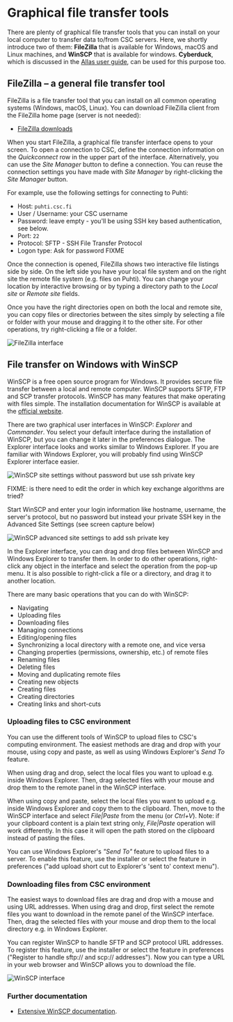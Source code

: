 # Graphical file transfer tools

There are plenty of graphical file transfer tools that you can install on your
local computer to transfer data to/from CSC servers. Here, we shortly introduce
two of them: **FileZilla** that is available for Windows, macOS and Linux
machines, and **WinSCP** that is available for windows. **Cyberduck**, which is
discussed in the [Allas user guide](../Allas/using_allas/cyberduck.md), can be
used for this purpose too.

## FileZilla – a general file transfer tool

FileZilla is a file transfer tool that you can install on all common operating
systems (Windows, macOS, Linux). You can download FileZilla client from the
FileZilla home page (server is not needed):

- [FileZilla downloads](https://filezilla-project.org/download.php?show_all=1)

When you start FileZilla, a graphical file transfer interface opens to your
screen. To open a connection to CSC, define the connection information on the
_Quickconnect_ row in the upper part of the interface. Alternatively, you can
use the _Site Manager_ button to define a connection. You can reuse the
connection settings you have made with _Site Manager_ by right-clicking the
_Site Manager_ button.

For example, use the following settings for connecting to Puhti:

- Host: `puhti.csc.fi`
- User / Username: your CSC username
- Password: leave empty - you'll be using SSH key based authentication, see below.
- Port: `22`
- Protocol: SFTP - SSH File Transfer Protocol
- Logon type: Ask for password FIXME

Once the connection is opened, FileZilla shows two interactive file listings
side by side. On the left side you have your local file system and on the right
site the remote file system (e.g. files on Puhti). You can change your location
by interactive browsing or by typing a directory path to the _Local site_ or
_Remote site_ fields.

Once you have the right directories open on both the local and remote site, you
can copy files or directories between the sites simply by selecting a file or
folder with your mouse and dragging it to the other site. For other operations,
try right-clicking a file or a folder.

![FileZilla interface](/img/filezilla.jpg 'FileZilla interface')

## File transfer on Windows with WinSCP

WinSCP is a free open source program for Windows. It provides secure file
transfer between a local and remote computer. WinSCP supports SFTP, FTP and SCP
transfer protocols. WinSCP has many features that make operating with files
simple. The installation documentation for WinSCP is available at the
[official website](https://winscp.net/eng/docs/installation).

There are two graphical user interfaces in WinSCP: _Explorer_ and _Commander_.
You select your default interface during the installation of WinSCP, but you
can change it later in the preferences dialogue. The Explorer interface looks
and works similar to Windows Explorer. If you are familiar with Windows
Explorer, you will probably find using WinSCP Explorer interface easier.

![WinSCP site settings without password but use ssh private key](https://a3s.fi/docs-files/winscp-ssh-key-add-1.png 'No password to WinSCP')

FIXME: is there need to edit the order in which key exchange algorithms are tried? 

Start WinSCP and enter your login information like hostname, username,
the server's protocol, but no password but instead your private SSH key
in the Advanced Site Settings (see screen capture below)

![WinSCP advanced site settings to add ssh private key](https://a3s.fi/docs-files/winscp-ssh-key-add.png 'Add SSH key to WinSCP')

In the Explorer interface, you can drag and drop
files between WinSCP and Windows Explorer to transfer them. In order to do
other operations, right-click any object in the interface and select the
operation from the pop-up menu. It is also possible to right-click a file or a
directory, and drag it to another location.

There are many basic operations that you can do with WinSCP:

- Navigating
- Uploading files
- Downloading files
- Managing connections
- Editing/opening files
- Synchronizing a local directory with a remote one, and vice versa
- Changing properties (permissions, ownership, etc.) of remote files
- Renaming files
- Deleting files
- Moving and duplicating remote files
- Creating new objects
- Creating files
- Creating directories
- Creating links and short-cuts

### Uploading files to CSC environment

You can use the different tools of WinSCP to upload files to CSC's computing
environment. The easiest methods are drag and drop with your mouse, using copy
and paste, as well as using Windows Explorer's _Send To_ feature.

When using drag and drop, select the local files you want to upload e.g.
inside Windows Explorer. Then, drag selected files with your mouse and drop
them to the remote panel in the WinSCP interface.

When using copy and paste, select the local files you want to upload e.g.
inside Windows Explorer and copy them to the clipboard. Then, move to the
WinSCP interface and select _File|Paste_ from the menu (or _Ctrl+V_). Note: if
your clipboard content is a plain text string only, _File|Paste_ operation will
work differently. In this case it will open the path stored on the clipboard
instead of pasting the files.

You can use Windows Explorer's _"Send To"_ feature to upload files to a server.
To enable this feature, use the installer or select the feature in preferences
("add upload short cut to Explorer's 'sent to' context menu").

### Downloading files from CSC environment

The easiest ways to download files are drag and drop with a mouse and using URL
addresses. When using drag and drop, first select the remote files you want to
download in the remote panel of the WinSCP interface. Then, drag the selected
files with your mouse and drop them to the local directory e.g. in Windows
Explorer.

You can register WinSCP to handle SFTP and SCP protocol URL addresses. To
register this feature, use the installer or select the feature in preferences
("Register to handle sftp:// and scp:// addresses"). Now you can type a URL in
your web browser and WinSCP allows you to download the file.

![WinSCP interface](/img/Winscp2.jpg 'WinSCP interface')

### Further documentation

- [Extensive WinSCP documentation](https://winscp.net/eng/docs/start).
